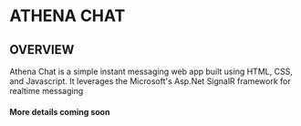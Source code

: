 # ATHENA CHAT
## OVERVIEW
Athena Chat is a simple instant messaging web app built using HTML, CSS, and Javascript. It leverages the Microsoft's Asp.Net SignalR framework for realtime messaging

#### More details coming soon
